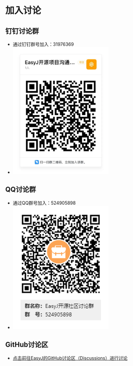 # 加入讨论


## 钉钉讨论群

* 通过钉钉群号加入：31976369
* <img src="img/DingDing_group_31976369.png" style="width: 300px"  alt="钉钉群二维码图片"/>


## QQ讨论群

* 通过QQ群号加入：524905898
* <img src="./img/QQ_group_524905898.png" style="width: 300px"  alt="QQ群二维码图片"/>


## GitHub讨论区

* [点击前往EasyJ的GitHub讨论区（Discussions）进行讨论](https://github.com/easyj-projects/easyj/discussions)

